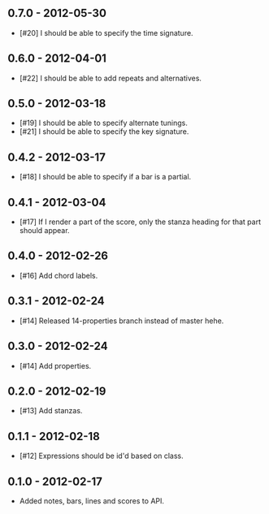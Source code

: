 0.7.0 - 2012-05-30
------------------

* [#20] I should be able to specify the time signature.

0.6.0 - 2012-04-01
------------------

* [#22] I should be able to add repeats and alternatives.

0.5.0 - 2012-03-18
------------------

* [#19] I should be able to specify alternate tunings.
* [#21] I should be able to specify the key signature.


0.4.2 - 2012-03-17
------------------

* [#18] I should be able to specify if a bar is a partial.

0.4.1 - 2012-03-04
------------------

* [#17] If I render a part of the score, only the stanza heading for that part should appear.

0.4.0 - 2012-02-26
------------------

* [#16] Add chord labels.

0.3.1 - 2012-02-24
------------------

* [#14] Released 14-properties branch instead of master hehe.

0.3.0 - 2012-02-24
------------------

* [#14] Add properties.

0.2.0 - 2012-02-19
------------------

* [#13] Add stanzas.

0.1.1 - 2012-02-18
------------------

* [#12] Expressions should be id'd based on class.

0.1.0 - 2012-02-17
------------------

* Added notes, bars, lines and scores to API.


